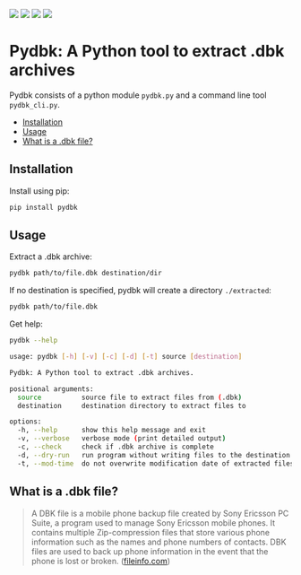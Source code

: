 ![](https://img.shields.io/github/actions/workflow/status/BenPortner/pydbk/install-lint-test.yml?label=tests) ![](https://img.shields.io/github/actions/workflow/status/BenPortner/pydbk/release-pypi.yml?label=release) ![](https://img.shields.io/github/license/BenPortner/pydbk) ![](https://img.shields.io/pypi/pyversions/pydbk)

# Pydbk: A Python tool to extract .dbk archives

Pydbk consists of a python module `pydbk.py` and a command line tool `pydbk_cli.py`.

- [Installation](#Installation)
- [Usage](#Usage)
- [What is a .dbk file?](#what-is-a-dbk-file)

## Installation

Install using pip:

```sh
pip install pydbk
```
## Usage

Extract a .dbk archive:

```sh
pydbk path/to/file.dbk destination/dir
```

If no destination is specified, pydbk will create a directory `./extracted`:

```sh
pydbk path/to/file.dbk
```

Get help:

```sh
pydbk --help
```

```sh
usage: pydbk [-h] [-v] [-c] [-d] [-t] source [destination]

Pydbk: A Python tool to extract .dbk archives.

positional arguments:
  source          source file to extract files from (.dbk)
  destination     destination directory to extract files to

options:
  -h, --help      show this help message and exit
  -v, --verbose   verbose mode (print detailed output)
  -c, --check     check if .dbk archive is complete
  -d, --dry-run   run program without writing files to the destination
  -t, --mod-time  do not overwrite modification date of extracted files
```

## What is a .dbk file?

> A DBK file is a mobile phone backup file created by Sony Ericsson PC Suite, a program used to manage Sony Ericsson mobile phones. It contains multiple Zip-compression files that store various phone information such as the names and phone numbers of contacts. DBK files are used to back up phone information in the event that the phone is lost or broken. ([fileinfo.com](https://fileinfo.com/extension/dbk))